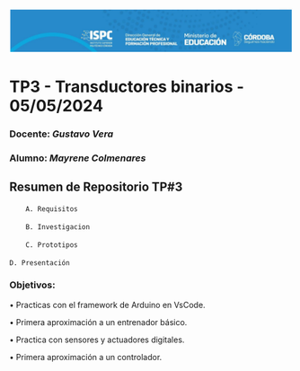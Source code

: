 ![logo](./Recursos/Visuales/image.png)

# TP3 - Transductores binarios - 05/05/2024  

###  Docente: *Gustavo Vera*
### Alumno: *Mayrene Colmenares* 



## Resumen de Repositorio  TP#3   

        A. Requisitos 

        B. Investigacion

        C. Prototipos

	D. Presentación
	


### Objetivos:
• Practicas con el framework de Arduino en VsCode.

• Primera aproximación a un entrenador básico.

• Practica con sensores y actuadores digitales.

• Primera aproximación a un controlador.
